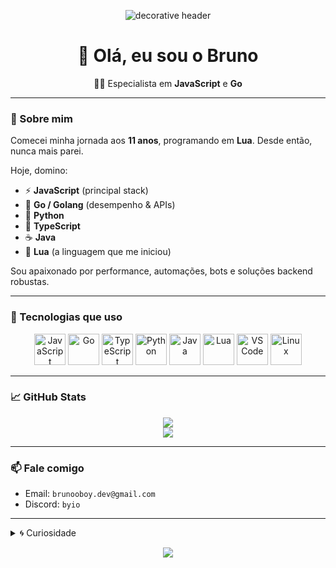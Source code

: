 <p align="center">
  <img src="https://capsule-render.vercel.app/api?type=waving&color=gradient&height=200&section=header&text=brunooboy&fontSize=32&fontAlign=center&fontColor=ffffff" alt="decorative header"/>
</p>

<h1 align="center">👋 Olá, eu sou o Bruno</h1>
<p align="center">
  🧑‍💻 Especialista em <strong>JavaScript</strong> e <strong>Go</strong><br/>
</p>

---

### 🧠 Sobre mim

Comecei minha jornada aos **11 anos**, programando em **Lua**. Desde então, nunca mais parei.

Hoje, domino:

- ⚡ **JavaScript** (principal stack)
- 🐹 **Go / Golang** (desempenho & APIs)
- 🐍 **Python**
- 🔵 **TypeScript**
- ☕ **Java**
- 🌙 **Lua** (a linguagem que me iniciou)

Sou apaixonado por performance, automações, bots e soluções backend robustas.

---

### 🚀 Tecnologias que uso

<p align="center">
  <img src="https://cdn.jsdelivr.net/gh/devicons/devicon/icons/javascript/javascript-original.svg" height="50" alt="JavaScript"/>
  <img src="https://cdn.jsdelivr.net/gh/devicons/devicon/icons/go/go-original.svg" height="50" alt="Go"/>
  <img src="https://cdn.jsdelivr.net/gh/devicons/devicon/icons/typescript/typescript-original.svg" height="50" alt="TypeScript"/>
  <img src="https://cdn.jsdelivr.net/gh/devicons/devicon/icons/python/python-original.svg" height="50" alt="Python"/>
  <img src="https://cdn.jsdelivr.net/gh/devicons/devicon/icons/java/java-original.svg" height="50" alt="Java"/>
  <img src="https://cdn.jsdelivr.net/gh/devicons/devicon/icons/lua/lua-original.svg" height="50" alt="Lua"/>
  <img src="https://cdn.jsdelivr.net/gh/devicons/devicon/icons/vscode/vscode-original.svg" height="50" alt="VS Code"/>
  <img src="https://cdn.jsdelivr.net/gh/devicons/devicon/icons/linux/linux-original.svg" height="50" alt="Linux"/>
</p>

---

### 📈 GitHub Stats

<p align="center">
  <img src="https://github-readme-stats.vercel.app/api?username=brunooboy&show_icons=true&theme=tokyonight&count_private=true" />
  <br/>
  <img src="https://github-readme-stats.vercel.app/api/top-langs/?username=brunooboy&layout=compact&theme=tokyonight" />
</p>

---

### 📫 Fale comigo

- Email: `brunooboy.dev@gmail.com`
- Discord: `byio`

---

<details>
  <summary>🌀 Curiosidade</summary>
  <p>
    Comecei com Lua criando scripts e mods, e de lá fui explorando tudo que a programação podia oferecer. Hoje, crio desde bots até servidores em Go.
  </p>
</details>

<p align="center">
  <img src="https://capsule-render.vercel.app/api?type=waving&color=gradient&height=100&section=footer"/>
</p>
